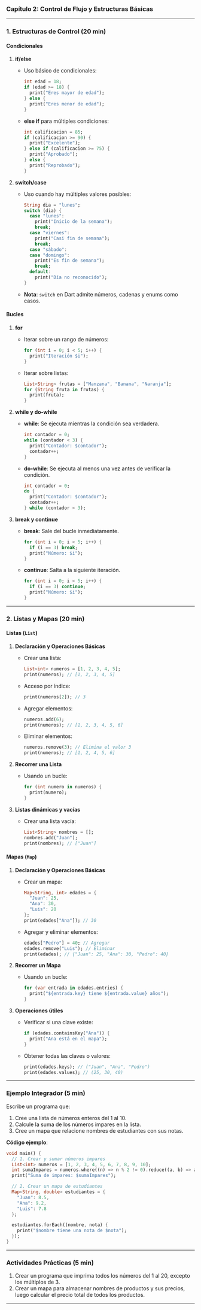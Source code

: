 
### **Capítulo 2: Control de Flujo y Estructuras Básicas**  


---

### **1. Estructuras de Control (20 min)**  

#### **Condicionales**  
1. **if/else**  
   - Uso básico de condicionales:  
     ```dart
     int edad = 18;
     if (edad >= 18) {
       print("Eres mayor de edad");
     } else {
       print("Eres menor de edad");
     }
     ```
   - **else if** para múltiples condiciones:  
     ```dart
     int calificacion = 85;
     if (calificacion >= 90) {
       print("Excelente");
     } else if (calificacion >= 75) {
       print("Aprobado");
     } else {
       print("Reprobado");
     }
     ```  

2. **switch/case**  
   - Uso cuando hay múltiples valores posibles:  
     ```dart
     String dia = "lunes";
     switch (dia) {
       case "lunes":
         print("Inicio de la semana");
         break;
       case "viernes":
         print("Casi fin de semana");
         break;
       case "sábado":
       case "domingo":
         print("Es fin de semana");
         break;
       default:
         print("Día no reconocido");
     }
     ```  
   - **Nota**: `switch` en Dart admite números, cadenas y enums como casos.  

#### **Bucles**  
1. **for**  
   - Iterar sobre un rango de números:  
     ```dart
     for (int i = 0; i < 5; i++) {
       print("Iteración $i");
     }
     ```  
   - Iterar sobre listas:  
     ```dart
     List<String> frutas = ["Manzana", "Banana", "Naranja"];
     for (String fruta in frutas) {
       print(fruta);
     }
     ```  

2. **while y do-while**  
   - **while**: Se ejecuta mientras la condición sea verdadera.  
     ```dart
     int contador = 0;
     while (contador < 3) {
       print("Contador: $contador");
       contador++;
     }
     ```  
   - **do-while**: Se ejecuta al menos una vez antes de verificar la condición.  
     ```dart
     int contador = 0;
     do {
       print("Contador: $contador");
       contador++;
     } while (contador < 3);
     ```  

3. **break y continue**  
   - **break**: Sale del bucle inmediatamente.  
     ```dart
     for (int i = 0; i < 5; i++) {
       if (i == 3) break;
       print("Número: $i");
     }
     ```  
   - **continue**: Salta a la siguiente iteración.  
     ```dart
     for (int i = 0; i < 5; i++) {
       if (i == 3) continue;
       print("Número: $i");
     }
     ```  

---

### **2. Listas y Mapas (20 min)**  

#### **Listas (`List`)**  
1. **Declaración y Operaciones Básicas**  
   - Crear una lista:  
     ```dart
     List<int> numeros = [1, 2, 3, 4, 5];
     print(numeros); // [1, 2, 3, 4, 5]
     ```  
   - Acceso por índice:  
     ```dart
     print(numeros[2]); // 3
     ```  
   - Agregar elementos:  
     ```dart
     numeros.add(6);
     print(numeros); // [1, 2, 3, 4, 5, 6]
     ```  
   - Eliminar elementos:  
     ```dart
     numeros.remove(3); // Elimina el valor 3
     print(numeros); // [1, 2, 4, 5, 6]
     ```  

2. **Recorrer una Lista**  
   - Usando un bucle:  
     ```dart
     for (int numero in numeros) {
       print(numero);
     }
     ```  

3. **Listas dinámicas y vacías**  
   - Crear una lista vacía:  
     ```dart
     List<String> nombres = [];
     nombres.add("Juan");
     print(nombres); // ["Juan"]
     ```  

#### **Mapas (`Map`)**  
1. **Declaración y Operaciones Básicas**  
   - Crear un mapa:  
     ```dart
     Map<String, int> edades = {
       "Juan": 25,
       "Ana": 30,
       "Luis": 20
     };
     print(edades["Ana"]); // 30
     ```  
   - Agregar y eliminar elementos:  
     ```dart
     edades["Pedro"] = 40; // Agregar
     edades.remove("Luis"); // Eliminar
     print(edades); // {"Juan": 25, "Ana": 30, "Pedro": 40}
     ```  

2. **Recorrer un Mapa**  
   - Usando un bucle:  
     ```dart
     for (var entrada in edades.entries) {
       print("${entrada.key} tiene ${entrada.value} años");
     }
     ```  

3. **Operaciones útiles**  
   - Verificar si una clave existe:  
     ```dart
     if (edades.containsKey("Ana")) {
       print("Ana está en el mapa");
     }
     ```  
   - Obtener todas las claves o valores:  
     ```dart
     print(edades.keys); // ("Juan", "Ana", "Pedro")
     print(edades.values); // (25, 30, 40)
     ```  

---

### **Ejemplo Integrador (5 min)**  

Escribe un programa que:  
1. Cree una lista de números enteros del 1 al 10.  
2. Calcule la suma de los números impares en la lista.  
3. Cree un mapa que relacione nombres de estudiantes con sus notas.  

**Código ejemplo**:  
```dart
void main() {
  // 1. Crear y sumar números impares
  List<int> numeros = [1, 2, 3, 4, 5, 6, 7, 8, 9, 10];
  int sumaImpares = numeros.where((n) => n % 2 != 0).reduce((a, b) => a + b);
  print("Suma de impares: $sumaImpares");

  // 2. Crear un mapa de estudiantes
  Map<String, double> estudiantes = {
    "Juan": 8.5,
    "Ana": 9.2,
    "Luis": 7.8
  };

  estudiantes.forEach((nombre, nota) {
    print("$nombre tiene una nota de $nota");
  });
}
```  

---

### **Actividades Prácticas (5 min)**  
1. Crear un programa que imprima todos los números del 1 al 20, excepto los múltiplos de 3.  
2. Crear un mapa para almacenar nombres de productos y sus precios, luego calcular el precio total de todos los productos.  

---
